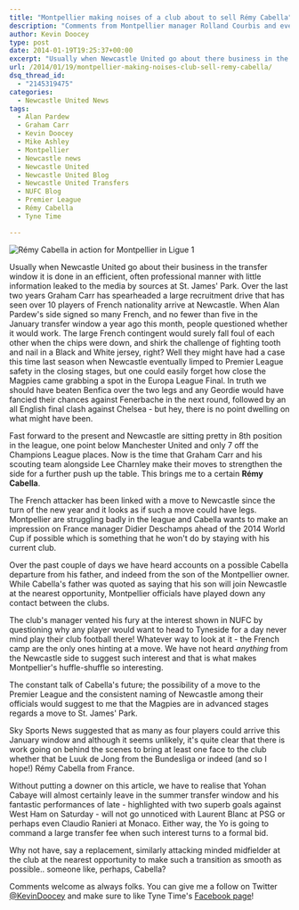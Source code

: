 ```yaml
---
title: "Montpellier making noises of a club about to sell Rémy Cabella"
description: "Comments from Montpellier manager Rolland Courbis and even Rémy Cabella's father do nothing to play down the possibility of a move to Newcastle United.."
author: Kevin Doocey
type: post
date: 2014-01-19T19:25:37+00:00
excerpt: "Usually when Newcastle United go about there business in the transfer window it is done in an efficient, often professional manner with little information leaked to the media by sources at St. James' Park.."
url: /2014/01/19/montpellier-making-noises-club-sell-remy-cabella/
dsq_thread_id:
  - "2145319475"
categories:
  - Newcastle United News
tags:
  - Alan Pardew
  - Graham Carr
  - Kevin Doocey
  - Mike Ashley
  - Montpellier
  - Newcastle news
  - Newcastle United
  - Newcastle United Blog
  - Newcastle United Transfers
  - NUFC Blog
  - Premier League
  - Rémy Cabella
  - Tyne Time

---
```

![Rémy Cabella in action for Montpellier in Ligue 1](https://www.tynetime.com/wp-content/uploads/2014/06/Remy-Cabella-Montpellier-2014.jpg "Cabella - Eager for Newcastle move but Toon still pondering improved bid")

Usually when Newcastle United go about their business in the transfer window it is done in an efficient, often professional manner with little information leaked to the media by sources at St. James' Park. Over the last two years Graham Carr has spearheaded a large recruitment drive that has seen over 10 players of French nationality arrive at Newcastle. When Alan Pardew's side signed so many French, and no fewer than five in the January transfer window a year ago this month, people questioned whether it would work. The large French contingent would surely fall foul of each other when the chips were down, and shirk the challenge of fighting tooth and nail in a Black and White jersey, right? Well they might have had a case this time last season when Newcastle eventually limped to Premier League safety in the closing stages, but one could easily forget how close the Magpies  came grabbing a spot in the Europa League Final. In truth we should have beaten Benfica over the two legs and any Geordie would have fancied their chances against Fenerbache in the next round, followed by an all English final clash against Chelsea - but hey, there is no point dwelling on what might have been.

Fast forward to the present and Newcastle are sitting pretty in 8th position in the league, one point below Manchester United and only 7 off the Champions League places. Now is the time that Graham Carr and his scouting team alongside Lee Charnley make their moves to strengthen the side for a further push up the table. This brings me to a certain **Rémy Cabella**.

The French attacker has been linked with a move to Newcastle since the turn of the new year and it looks as if such a move could have legs. Montpellier are struggling badly in the league and Cabella wants to make an impression on France manager Didier Deschamps ahead of the 2014 World Cup if possible which is something that he won't do by staying with his current club.

Over the past couple of days we have heard accounts on a possible Cabella departure from his father, and indeed from the son of the Montpellier owner. While Cabella's father was quoted as saying that his son will join Newcastle at the nearest opportunity, Montpellier officials have played down any contact between the clubs.

The club's manager vented his fury at the interest shown in NUFC by questioning why any player would want to head to Tyneside for a day never mind play their club football there! Whatever way to look at it - the French camp are the only ones hinting at a move. We have not heard _anything_ from the Newcastle side to suggest such interest and that is what makes Montpellier's huffle-shuffle so interesting.

The constant talk of Cabella's future; the possibility of a move to the Premier League and the consistent naming of Newcastle among their officials would suggest to me that the Magpies are in advanced stages regards a move to St. James' Park.

Sky Sports News suggested that as many as four players could arrive this January window and although it seems unlikely, it's quite clear that there is work going on behind the scenes to bring at least one face to the club whether that be Luuk de Jong from the Bundesliga or indeed (and so I hope!) Rémy Cabella from France.

Without putting a downer on this article, we have to realise that Yohan Cabaye will almost certainly leave in the summer transfer window and his fantastic performances of late - highlighted with two superb goals against West Ham on Saturday - will not go unnoticed with Laurent Blanc at PSG or perhaps even Claudio Ranieri at Monaco. Either way, the Yo is going to command a large transfer fee when such interest turns to a formal bid.

Why not have, say a replacement, similarly attacking minded midfielder at the club at the nearest opportunity to make such a transition as smooth as possible.. someone like, perhaps, Cabella?

Comments welcome as always folks. You can give me a follow on Twitter [@KevinDoocey](https://twitter.com/kevindoocey "Kevin Doocey's Twitter") and make sure to like Tyne Time's [Facebook page](http://www.facebook.com/tynetime "Tyne Time Facebook")!
